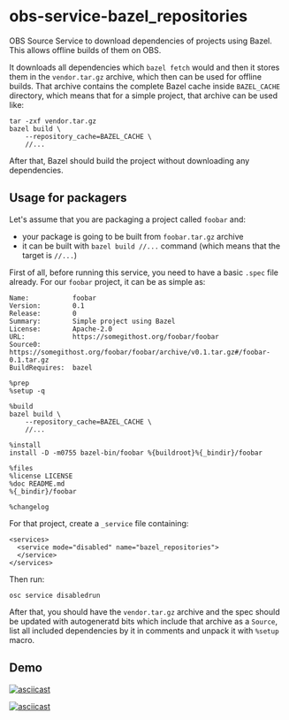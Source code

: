 # obs-service-bazel_repositories
OBS Source Service to download dependencies of projects using Bazel. This allows
offline builds of them on OBS.

It downloads all dependencies which `bazel fetch` would and then it stores them
in the `vendor.tar.gz` archive, which then can be used for offline builds. That
archive contains the complete Bazel cache inside `BAZEL_CACHE` directory, which
means that for a simple project, that archive can be used like:

```
tar -zxf vendor.tar.gz
bazel build \
    --repository_cache=BAZEL_CACHE \
    //...
```

After that, Bazel should build the project without downloading any dependencies.

## Usage for packagers

Let's assume that you are packaging a project called `foobar` and:

- your package is going to be built from `foobar.tar.gz` archive
- it can be built with `bazel build //...` command (which means that the target
  is `//...`)

First of all, before running this service, you need to have a basic `.spec`
file already. For our `foobar` project, it can be as simple as:

```
Name:           foobar
Version:        0.1
Release:        0
Summary:        Simple project using Bazel
License:        Apache-2.0
URL:            https://somegithost.org/foobar/foobar
Source0:        https://somegithost.org/foobar/foobar/archive/v0.1.tar.gz#/foobar-0.1.tar.gz
BuildRequires:  bazel

%prep
%setup -q

%build
bazel build \
    --repository_cache=BAZEL_CACHE \
    //...

%install
install -D -m0755 bazel-bin/foobar %{buildroot}%{_bindir}/foobar

%files
%license LICENSE
%doc README.md
%{_bindir}/foobar

%changelog
```

For that project, create a `_service` file containing:

```
<services>
  <service mode="disabled" name="bazel_repositories">
  </service>
</services>
```

Then run:

```
osc service disabledrun
```

After that, you should have the `vendor.tar.gz` archive and the spec should be
updated with autogeneratd bits which include that archive as a `Source`, list
all included dependencies by it in comments and unpack it with `%setup` macro.

## Demo

[![asciicast](https://asciinema.org/a/358399.svg)](https://asciinema.org/a/358399)

[![asciicast](https://asciinema.org/a/358419.svg)](https://asciinema.org/a/358419)
